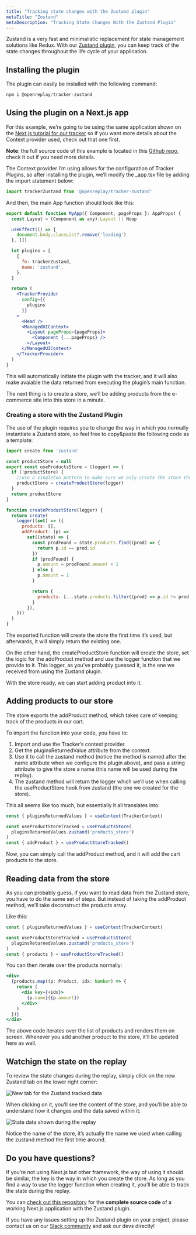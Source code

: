 ```yaml
---
title: "Tracking state changes with the Zustand plugin"
metaTitle: "Zustand"
metaDescription: "Tracking State Changes With the Zustand Plugin"
---
```

Zustand is a very fast and minimalistic replacement for state management solutions like Redux. With our [Zustand plugin](https://www.npmjs.com/package/@openreplay/tracker-zustand), you can keep track of the state changes throughout the life cycle of your application.

## Installing the plugin

The plugin can easily be installed with the following command:

```jsx
npm i @openreplay/tracker-zustand
```

## Using the plugin on a Next.js app

For this example, we’re going to be using the same application shown on the [Next.js tutorial for our tracker](https://docs.openreplay.com/tutorials/next) so if you want more details about the Context provider used, check out that one first.

**Note**: the full source code of this example is located in this [Github repo](https://github.com/deleteman/nextjs-commerce-example/tree/zustand-store), check it out if you need more details.

The Context provider I’m using allows for the configuration of Tracker Plugins, so after installing the plugin, we’ll modify the _app.tsx file by adding the import statement below:

```jsx
import trackerZustand from '@openreplay/tracker-zustand'
```

And then, the main App function should look like this:

```jsx
export default function MyApp({ Component, pageProps }: AppProps) {
  const Layout = (Component as any).Layout || Noop

  useEffect(() => {
    document.body.classList?.remove('loading')
  }, [])

  let plugins = [
    {
      fn: trackerZustand,
      name: 'zustand',
    },
  ]

  return (
    <TrackerProvider
      config={{
        plugins
      }}
    >
      <Head />
      <ManagedUIContext>
        <Layout pageProps={pageProps}>
          <Component {...pageProps} />
        </Layout>
      </ManagedUIContext>
    </TrackerProvider>
  )
}
```

This will automatically initiate the plugin with the tracker, and it will also make avaiable the data returned from executing the plugin’s main function.

The next thing is to create a store, we’ll be adding products from the e-commerce site into this store in a minute.

### Creating a store with the Zustand Plugin

The use of the plugin requires you to change the way in which you normally instantiate a Zustand store, so feel free to copy&paste the following code as a template:

```jsx
import create from 'zustand'

const productStore = null
export const useProductsStore = (logger) => {
  if (!productStore) {
    //use a singleton pattern to make sure we only create the store the first time around
    productStore = createProductStore(logger)
  }
  return productStore
}

function createProductStore(logger) {
  return create(
    logger((set) => ({
      products: [],
      addProduct: (p) =>
        set((state) => {
          const prodFound = state.products.find((prod) => {
            return p.id == prod.id
          })
          if (prodFound) {
            p.amount = prodFound.amount + 1
          } else {
            p.amount = 1
          }

          return {
            products: [...state.products.filter((prod) => p.id != prod.id), p],
          }
        }),
    }))
  )
}
```

The exported function will create the store the first time it’s used, but afterwards, it will simply return the existing one.

On the other hand, the createProductStore function will create the store, set the logic for the addProduct method and use the logger function that we provide to it. This logger, as you’ve probably guessed it, is the one we received from using the Zustand plugin.

With the store ready, we can start adding product into it.

## Adding products to our store

The store exports the  addProduct method, which takes care of keeping track of the products in our cart.

To import the function into  your code, you have to:

1. Import and use the Tracker’s context provider.
2. Get the pluginsReturnedValue attribute from the context.
3. Use it to call the zustand method (notice the method is named after the name attribute when we configure the plugin above), and pass a string attribute to give the store a name (this name will be used during the replay).
4. The zustand method will return the logger which we’ll use when calling the useProductStore hook from zustand (the one we created for the store).

This all seems like too much, but essentially it all translates into:

```jsx
const { pluginsReturnedValues } = useContext(TrackerContext)

const useProductStoreTracked = useProductsStore(
  pluginsReturnedValues.zustand('products_store')
)
const { addProduct } = useProductStoreTracked()
```

Now, you can simply call the addProduct method, and it will add the cart products to the store.

## Reading data from the store

As you can probably guess, if you want to read data from the Zustand store, you have to do the same set of steps. But instead of taking the addProduct method, we’ll take deconstruct the products array. 

Like this:

```jsx
const { pluginsReturnedValues } = useContext(TrackerContext)

const useProductStoreTracked = useProductsStore(
  pluginsReturnedValues.zustand('products_store')
)
const { products } = useProductStoreTracked()
```

You can then iterate over the products normally:

```jsx
<div>
  {products.map((p: Product, idx: Number) => {
    return (
      <div key={+idx}>
        {p.name}({p.amount})
      </div>
    )
  })}
</div>
```

The above code iterates over the list of products and renders them on screen. Whenever you add another product to the store, it’ll be updated here as well.

## Watchign the state on the replay

To review the state changes during the replay, simply click on the new Zustand tab on the lower right corner:

![New tab for the Zustand tracked data](./images/zustand/zustand-tab.png)

When clicking on it, you’ll see the content of the store, and you’ll be able to understand how it changes and the data saved within it:

![State data shown during the replay](./images/zustand/state-replay.png)

Notice the name of the store, it’s actually the name we used when calling the zustand method the first time around.

## Do you have questions?

If you’re not using Next.js but other framework, the way of using it should be similar, the key is the way in which you create the store. As long as you find a way to use the logger function when creating it, you’ll be able to track the state during the replay.

You can [check out this repository](https://github.com/deleteman/nextjs-commerce-example/tree/zustand-store) for the **complete source code** of a working Next.js application with the Zustand plugin.

If you have any issues setting up the Zustand plugin on your project, please contact us on our [Slack community](https://slack.openreplay.com/) and ask our devs directly!